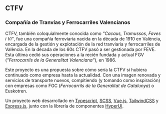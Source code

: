 ## CTFV
### Compañía de Tranvías y Ferrocarriles Valencianos
CTFV, también coloquialmente conocida como *"Cacaus, Tramussos, Faves i Vi"*, fue una compañía ferroviaria nacida en la década de 1910 en València, encargada de la gestión y explotación de la red tranviaria y ferrocarriles de València. En la década de los 60s CTFV pasó a ser gestionada por FEVE. Esta última cedió sus operaciones a la recién fundada y actual FGV (*"Ferrocarrils de la Generalitat Valenciana"*), en 1986.

Este proyecto es una propuesta sobre cómo sería la CTFV si hubiera continuado como empresa hasta la actualidad. Con una imagen renovada y servicios de transporte nuevos, compitiendo (y tomando como inspiración) con empresas como FGC (*Ferrocarrils de la Generalitat de Catalunya*) o Euskotren.

Un proyecto web desarrollado en [Typescript](https://www.typescriptlang.org/), [SCSS](https://sass-lang.com/), [Vue.js](https://vuejs.org/), [TailwindCSS](https://tailwindui.com/) y [Express.js](https://expressjs.com/), junto con la librería de componentes [HyperUI](https://www.hyperui.dev/). 